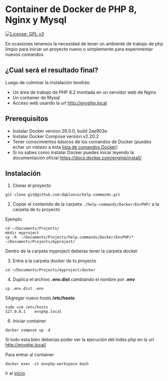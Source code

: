 
# Container de Docker de PHP 8, Nginx y Mysql
[![License: GPL v3](https://img.shields.io/badge/License-GPLv3-blue.svg)](https://www.gnu.org/licenses/gpl-3.0)

En ocasiones tenemos la necesidad de tener un ambiente de trabajo de php limpio para iniciar un proyecto nuevo o 
simplemente para experimentar nuevos comandos. 


## ¿Cual será el resultado final?
Luego de culminar la instalación tendrás:
* Un área de trabajo de PHP 8.2 montada en un servidor web de Nginx
* Un container de Mysql 
* Acceso web usando la url http://envphp.local

## Prerequisitos 

* Instalar Docker version 26.0.0, build 2ae903e
* Instalar Docker Compose version v2.20.2 
* Tener conocimientos básicos de los comandos de Docker (puedes echar un vistazo a esta [lista de comandos Docker](comandos_docker.md))
* Si no sabes como instalar Docker puedes inicar leyendo la documentación oficial https://docs.docker.com/engine/install/


## Instalación

1. Clonar el proyecto
```
git clone git@github.com:dqblanco/help-commands.git
```
2. Copiar el contenido de la carpeta `./help-commands/Docker/EnvPHP/` a la carpeta de tu proyecto

Ejemplo
```
cd ~/Documents/Projects/
mkdir myproject
cp -R  ~/Documents/Projects/help-commands/Docker/EnvPHP/* ~/Documents/Projects/myproject/
```
Dentro de la carpeta myproject deberas tener la carpeta docker

3. Entra a la carpeta docker de tu proyecto
```
cd ~/Documents/Projects/myproject/docker
```

4. Duplica el archivo  **.env.dist** cambiando el nombre por  **.env**
```
cp .env.dist .env
```

5Agregar nuevo hosts **/etc/hosts**:
```
sudo vim /etc/hosts
127.0.0.1    envphp.local
```

6. Iniciar container
```
docker compose up -d
```

Si todo esta bien deberias poder ver la ejecución del index.php en la url http://envphp.local/

Para entrar al container
```
docker exec -it envphp-workspace bash
```

Ir al [inicio](../README.md)